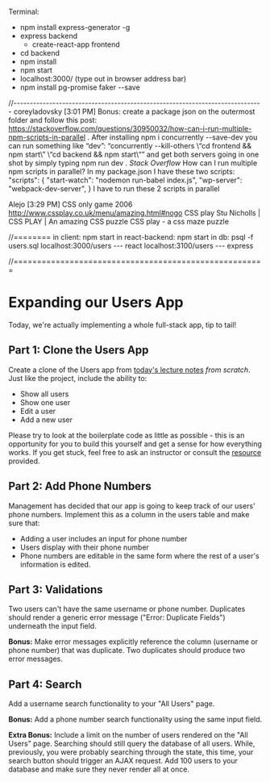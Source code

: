 Terminal:
- npm install express-generator -g
- express backend
    - create-react-app frontend
- cd backend
- npm install
- npm start
- localhost:3000/ (type out in browser address bar)
- npm install pg-promise faker --save

//-----------------------------------------------------------------------------
coreyladovsky [3:01 PM]
Bonus: create a package json on the outermost folder and follow this post: https://stackoverflow.com/questions/30950032/how-can-i-run-multiple-npm-scripts-in-parallel . After installing npm i concurrently --save-dev you can run something like     “dev”: “concurrently --kill-others \“cd frontend && npm start\” \“cd backend && npm start\“”
and get both servers going in one shot by simply typing npm run dev .
*Stack Overflow*
How can I run multiple npm scripts in parallel?
In my package.json I have these two scripts: "scripts": { "start-watch": "nodemon run-babel index.js", "wp-server": "webpack-dev-server", } I have to run these 2 scripts in parallel

Alejo [3:29 PM]
CSS only game 2006 http://www.cssplay.co.uk/menu/amazing.html#nogo
CSS play
Stu Nicholls | CSS PLAY | An amazing CSS puzzle
CSS play - a css maze puzzle

//========
in client: npm start
in react-backend: npm start
in db: psql -f users.sql
localhost:3000/users --- react
localhost:3100/users  --- express

//======================================================

# Expanding our Users App

Today, we're actually implementing a whole full-stack app, tip to tail!

## Part 1: Clone the Users App

Create a clone of the Users app from [today's lecture notes](https://github.com/joinpursuit/Pursuit-Core-Web/blob/master/react_2/react_express/react_express.md) _from scratch_. Just like the project, include the ability to:

- Show all users
- Show one user
- Edit a user
- Add a new user

Please try to look at the boilerplate code as little as possible - this is an opportunity for you to build this yourself and get a sense for how everything works. If you get stuck, feel free to ask an instructor or consult the [resource](https://daveceddia.com/create-react-app-express-backend/) provided.

## Part 2: Add Phone Numbers

Management has decided that our app is going to keep track of our users' phone numbers. Implement this as a column in the users table and make sure that:

- Adding a user includes an input for phone number
- Users display with their phone number
- Phone numbers are editable in the same form where the rest of a user's information is edited.

## Part 3: Validations

Two users can't have the same username or phone number. Duplicates should render a generic error message ("Error: Duplicate Fields") underneath the input field.

**Bonus:** Make error messages explicitly reference the column (username or phone number) that was duplicate. Two duplicates should produce two error messages.

## Part 4: Search

Add a username search functionality to your "All Users" page.

**Bonus:** Add a phone number search functionality using the same input field.

**Extra Bonus:** Include a limit on the number of users rendered on the "All Users" page. Searching should still query the database of all users. While, previously, you were probably searching through the state, this time, your search button should trigger an AJAX request. Add 100 users to your database and make sure they never render all at once.
